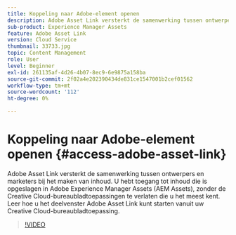 ```yaml
---
title: Koppeling naar Adobe-element openen
description: Adobe Asset Link versterkt de samenwerking tussen ontwerpers en marketers bij het maken van inhoud. U hebt toegang tot inhoud die is opgeslagen in Adobe Experience Manager Assets (AEM Assets), zonder de Creative Cloud-bureaubladtoepassingen te verlaten die u het meest kent. Leer hoe u het deelvenster Adobe Asset Link kunt starten vanuit uw Creative Cloud-bureaubladtoepassing.
sub-product: Experience Manager Assets
feature: Adobe Asset Link
version: Cloud Service
thumbnail: 33733.jpg
topic: Content Management
role: User
level: Beginner
exl-id: 261135af-4d26-4b07-8ec9-6e9875a158ba
source-git-commit: 2f02a4e202390434de831ce1547001b2cef01562
workflow-type: tm+mt
source-wordcount: '112'
ht-degree: 0%

---
```


# Koppeling naar Adobe-element openen {#access-adobe-asset-link}

Adobe Asset Link versterkt de samenwerking tussen ontwerpers en marketers bij het maken van inhoud. U hebt toegang tot inhoud die is opgeslagen in Adobe Experience Manager Assets (AEM Assets), zonder de Creative Cloud-bureaubladtoepassingen te verlaten die u het meest kent. Leer hoe u het deelvenster Adobe Asset Link kunt starten vanuit uw Creative Cloud-bureaubladtoepassing.

>[!VIDEO](https://video.tv.adobe.com/v/33733/?quality=12)

